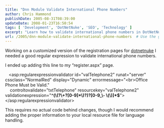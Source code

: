 ```yaml
---
title: "Dnn Module Validate International Phone Numbers"
author: Chris Hammond
publishDate: 2005-08-31T08:39:00
updateDate: 2008-01-23T16:50:54
tags: [ 'Development', 'DotNetNuke', 'SEO', 'Technology' ]
excerpt: "Learn how to validate international phone numbers in DotNetNuke's registration pages using a simple regular expression with no code changes required."
url: /2005/dnn-module-validate-international-phone-numbers  # Use the generated URL with year
---
```

<P>Working on a customized version of the registration pages for <a title="DotNetNuke.com" href="https://www.dotnetnuke.com/" target="_blank">dotnetnuke</a> I needed a good regular expression to validate international phone numbers.</P> <P>I ended up adding this line to my &#8220;register.aspx&#8221; page. </P> <P>&nbsp;&nbsp;&nbsp;&lt;asp:regularexpressionvalidator id="valTelephone2" runat="server" cssclass="NormalRed" display="Dynamic" errormessage="&lt;br&gt;Office Phone Must be Valid."<BR>&nbsp;&nbsp;&nbsp;&nbsp;controltovalidate="txtTelephone" resourcekey="valTelephone2" validationexpression="<STRONG>^(\(?\+?[0-9]*\)?)?[0-9_\- \(\)]*$</STRONG>"&gt;&lt;/asp:regularexpressionvalidator&gt;</P> <P>This requires no actual code behind changes, though I would recommend adding the proper information to your local resource file for language handling.</P>

